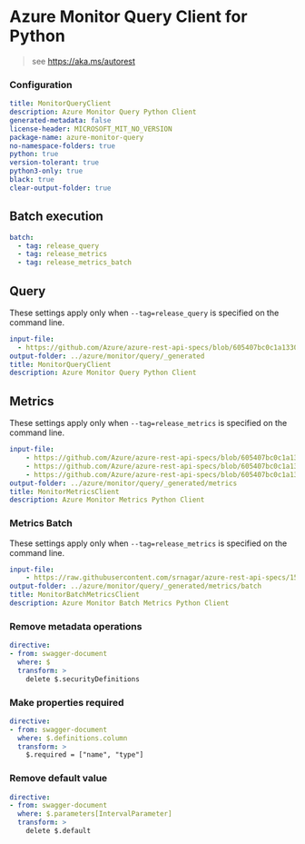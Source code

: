 # Azure Monitor Query Client for Python

> see https://aka.ms/autorest

### Configuration

```yaml
title: MonitorQueryClient
description: Azure Monitor Query Python Client
generated-metadata: false
license-header: MICROSOFT_MIT_NO_VERSION
package-name: azure-monitor-query
no-namespace-folders: true
python: true
version-tolerant: true
python3-only: true
black: true
clear-output-folder: true
```

## Batch execution

```yaml
batch:
  - tag: release_query
  - tag: release_metrics
  - tag: release_metrics_batch
```

## Query

These settings apply only when `--tag=release_query` is specified on the command line.

```yaml $(tag) == 'release_query'
input-file:
  - https://github.com/Azure/azure-rest-api-specs/blob/605407bc0c1a133018285f550d01175469cb3c3a/specification/operationalinsights/data-plane/Microsoft.OperationalInsights/stable/2022-10-27/OperationalInsights.json
output-folder: ../azure/monitor/query/_generated
title: MonitorQueryClient
description: Azure Monitor Query Python Client
```

## Metrics

These settings apply only when `--tag=release_metrics` is specified on the command line.

```yaml $(tag) == 'release_metrics'
input-file:
    - https://github.com/Azure/azure-rest-api-specs/blob/605407bc0c1a133018285f550d01175469cb3c3a/specification/monitor/resource-manager/Microsoft.Insights/stable/2018-01-01/metricDefinitions_API.json
    - https://github.com/Azure/azure-rest-api-specs/blob/605407bc0c1a133018285f550d01175469cb3c3a/specification/monitor/resource-manager/Microsoft.Insights/stable/2018-01-01/metrics_API.json
    - https://github.com/Azure/azure-rest-api-specs/blob/605407bc0c1a133018285f550d01175469cb3c3a/specification/monitor/resource-manager/Microsoft.Insights/preview/2017-12-01-preview/metricNamespaces_API.json
output-folder: ../azure/monitor/query/_generated/metrics
title: MonitorMetricsClient
description: Azure Monitor Metrics Python Client
```

### Metrics Batch

These settings apply only when `--tag=release_metrics` is specified on the command line.

```yaml $(tag) == 'release_metrics_batch'
input-file:
    - https://raw.githubusercontent.com/srnagar/azure-rest-api-specs/154cb5c6d5bdd2b183ea8d9d1b7e5bbd0caa625b/specification/monitor/data-plane/Microsoft.Insights/preview/2023-05-01-preview/metricBatch.json
output-folder: ../azure/monitor/query/_generated/metrics/batch
title: MonitorBatchMetricsClient
description: Azure Monitor Batch Metrics Python Client
```

### Remove metadata operations

``` yaml
directive:
- from: swagger-document
  where: $
  transform: >
    delete $.securityDefinitions
```

### Make properties required

``` yaml
directive:
- from: swagger-document
  where: $.definitions.column
  transform: >
    $.required = ["name", "type"]
```

### Remove default value

``` yaml
directive:
- from: swagger-document
  where: $.parameters[IntervalParameter]
  transform: >
    delete $.default
